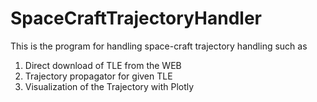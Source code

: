 # SpaceCraftTrajectoryHandler
This is the program for handling space-craft trajectory handling such as

1. Direct download of TLE from the WEB
2. Trajectory propagator for given TLE 
3. Visualization of the Trajectory with Plotly
